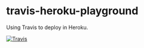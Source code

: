 # travis-heroku-playground
Using Travis to deploy in Heroku.

[![Travis](https://travis-ci.org/lucasmarques73/travis-heroku-playground.svg?branch=master)](https://travis-ci.org/lucasmarques73/travis-heroku-playground.svg?branch=master)